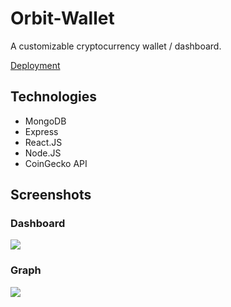# Orbit-Wallet
A customizable cryptocurrency wallet / dashboard.

<a href = "https://orbit-wallet.herokuapp.com/"> Deployment </a>

## Technologies
- MongoDB
- Express
- React.JS
- Node.JS
- CoinGecko API

## Screenshots

### Dashboard
<img src = "https://i.imgur.com/6LwRjuz.png"/>

### Graph
<img src = "https://i.imgur.com/lSpUZ5F.png"/>

